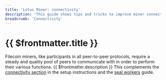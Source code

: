 ```yaml
---
title: 'Lotus Miner: connectivity'
description: 'This guide shows tips and tricks to improve miner connectivity.'
breadcrumb: 'Connectivity'
---
```


# {{ $frontmatter.title }}

Filecoin miners, like participants in all peer-to-peer protocols, require a steady and quality pool of peers to communicate with in order to perform their various functions. {{ $frontmatter.description }} This complements the [connectivity section](miner-setup.md#connectivity-to-the-miner) in the setup instructions and the [seal workers](seal-workers.md) guide.


